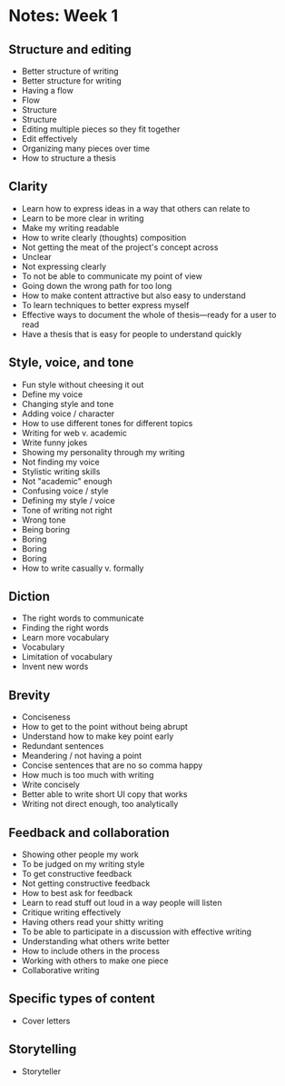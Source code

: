 # Notes: Week 1

## Structure and editing

* Better structure of writing
* Better structure for writing
* Having a flow
* Flow
* Structure
* Structure
* Editing multiple pieces so they fit together
* Edit effectively
* Organizing many pieces over time
* How to structure a thesis

## Clarity

* Learn how to express ideas in a way that others can relate to
* Learn to be more clear in writing
* Make my writing readable
* How to write clearly (thoughts) composition
* Not getting the meat of the project's concept across
* Unclear
* Not expressing clearly
* To not be able to communicate my point of view
* Going down the wrong path for too long
* How to make content attractive but also easy to understand
* To learn techniques to better express myself
* Effective ways to document the whole of thesis—ready for a user to read
* Have a thesis that is easy for people to understand quickly

## Style, voice, and tone

* Fun style without cheesing it out
* Define my voice
* Changing style and tone
* Adding voice / character
* How to use different tones for different topics
* Writing for web v. academic
* Write funny jokes
* Showing my personality through my writing
* Not finding my voice
* Stylistic writing skills
* Not "academic" enough
* Confusing voice / style
* Defining my style / voice
* Tone of writing not right
* Wrong tone
* Being boring
* Boring
* Boring
* Boring
* How to write casually v. formally

## Diction

* The right words to communicate
* Finding the right words
* Learn more vocabulary
* Vocabulary
* Limitation of vocabulary
* Invent new words

## Brevity

* Conciseness
* How to get to the point without being abrupt
* Understand how to make key point early
* Redundant sentences
* Meandering / not having a point
* Concise sentences that are no so comma happy
* How much is too much with writing
* Write concisely
* Better able to write short UI copy that works
* Writing not direct enough, too analytically

## Feedback and collaboration

* Showing other people my work
* To be judged on my writing style
* To get constructive feedback
* Not getting constructive feedback
* How to best ask for feedback
* Learn to read stuff out loud in a way people will listen
* Critique writing effectively
* Having others read your shitty writing
* To be able to participate in a discussion with effective writing
* Understanding what others write better
* How to include others in the process
* Working with others to make one piece
* Collaborative writing

## Specific types of content

* Cover letters

## Storytelling

* Storyteller

